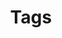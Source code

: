 ---
title: Tags
linkTitle: Tags
menu:
  main:
    name: Tags
    parent: blog
  sidebar:
    name: Tags
    parent: blog
weight: -265
---